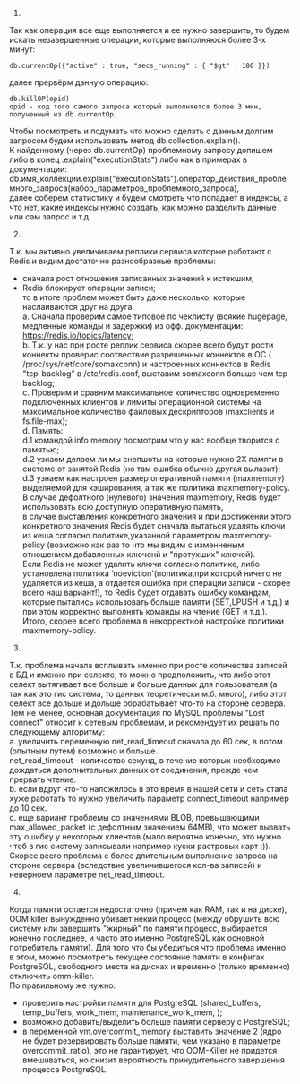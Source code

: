 1.  
Так как операция все еще выполняется и ее нужно завершить, то будем искать незавершенные операции, которые выполняюся более 3-х минут:  
```
db.currentOp({"active" : true, "secs_running" : { "$gt" : 180 }})
```
далее прервёрм данную операцию:  
```
db.killOP(opid)
opid - код того самого запроса который выполняется более 3 мин, полученный из db.currentOp.
```
Чтобы посмотреть и подумать что можно сделать с данным долгим запросом будем использовать метод db.collection.explain().  
К найденному (через db.currentOp) проблемному запросу допишем либо в конец .explain("executionStats") либо как в примерах в документации:  
db.имя_коллекции.explain("executionStats").оператор_действия_проблемного_запроса(набор_параметров_проблемного_запроса),  
далее соберем статистику и будем смотреть что попадает в индексы, а что нет, какие индексы нужно создать, как можно разделить данные или сам запрос и т.д.  
  
2.  
Т.к. мы активно увеличиваем реплики сервиса которые работают с Redis и видим достаточно разнообразные проблемы:  
- сначала рост отношения записанных значений к истекшим;  
- Redis блокирует операции записи;  
то в итоге проблем может быть даже несколько, которые наслаиваются друг на друга.  
   a. Сначала проверим самое типовое по чеклисту (всякие hugepage, медленные команды и задержки) из офф. документации: https://redis.io/topics/latency;  
   b. Т.к. у нас при росте реплик сервиса скорее всего будут рости коннекты проверис соотвествие разрешенных коннектов в ОС ( /proc/sys/net/core/somaxconn) и настроенных коннектов в Redis "tcp-backlog" в /etc/redis.conf, выставим somaxconn больше чем tcp-backlog;  
   с. Проверим и сравним максимальное количество одновременно подключенных клиентов и лимиты операционной системы на максимальное количество файловых дескрипторов (maxclients и fs.file-max);  
   d. Память:  
     d.1 командой info memory посмотрим что у нас вообще творится с памятью;  
     d.2 узнаем делаем ли мы снепшоты на которые нужно 2Х памяти в системе от занятой Redis (но там ошибка обычно другая вылазит);  
     d.3 узнаем как настроен размер оперативной памяти (maxmemory) выделяемой для кэширования, а так же политика maxmemory-policy.  
     В случае дефолтного (нулевого) значения maxmemory, Redis будет использовать всю доступную оперативную память,  
     в случае выставления конкретного значения и при достижении этого конкретного значения Redis будет сначала пытаться удалять ключи из кеша согласно политике,указанной параметром maxmemory-policy (возможно как раз то что мы видим с изменненым отношением добавленных ключенй и "протухших" ключей).  
     Если Redis не может удалить ключи согласно политике, либо установлена политика ‘noeviction'(политика,при которой ничего не удаляется из кеша, а отдается ошибка при операции записи - скорее всего наш вариант!), то Redis будет отдавать ошибку командам, которые пытались использовать больше памяти (SET,LPUSH и т.д.) и при этом корректно выполнять команды на чтение (GET и т.д.).  
Итого, скорее всего проблема в некорректной настройке политики maxmemory-policy.  
  
3.  
Т.к. проблема начала всплывать именно при росте количества записей в БД и именно при селекте, то можно предположить, что либо этот селект вытягивает все больше и больше данных для пользователя (а так как это гис система, то данных теоретически м.б. много), либо этот селект все дольше и дольше обрабатывает что-то на стороне сервера.  
Тем не менее, основная документация по MySQL проблемы "Lost connect" относит к сетевым проблемам, и рекомендует их решать по следующему алгоритму:  
   a. увеличить переменную net_read_timeout сначала до 60 сек, в потом (опытным путем) возможно и больше.  
       net_read_timeout - количество секунд, в течение которых необходимо дождаться дополнительных данных от соединения, прежде чем прервать чтение.  
   b. если вдруг что-то наложилось в это время в нашей сети и сеть стала хуже работать то нужно увеличить параметр connect_timeout например до 10 сек.  
   c. еще вариант проблемы со значениями BLOB, превышающими max_allowed_packet (с дефолтным значением 64MB), что может вызвать эту ошибку у некоторых клиентов (мало вероятно конечно, это нужно чтоб в гис систему записывали например куски растровых карт :)).  
Скорее всего проблема с более длительным выполнение запроса на стороне сервера (вследствие увеличившегося кол-ва записей) и неверноем параметре net_read_timeout.  
  
4.  
Когда памяти остается недостаточно (причем как RAM, так и на диске), OOM killer вынужденно убивает некий процесс (между обрушить всю систему или завершить "жирный" по памяти процесс, выбирается конечно последнее, и часто это именно PostgreSQL как основной потребитель памяти). Для того что бы убедиться что проблема именно в этом, можно посмотреть текущее состояние памяти в конфигах PostgreSQL, свободного места на дисках и временно (только временно) отключить omm-killer.   
По правильному же нужно:  
- проверить настройки памяти для PostgreSQL (shared_buffers, temp_buffers, work_mem, maintenance_work_mem, );  
- возможно добавить/выделить больше памяти серверу с PostgreSQL;  
- в переменной vm.overcommit_memory выставить значение 2 (ядро не будет резервировать больше памяти, чем указано в параметре overcommit_ratio), это не гарантирует, что OOM-Killer не придется вмешиваться, но снизит вероятность принудительного завершения процесса PostgreSQL.  
